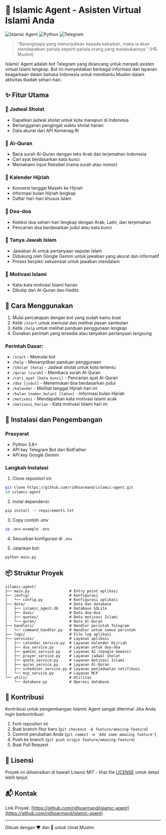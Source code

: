 # 🌙 Islamic Agent - Asisten Virtual Islami Anda

![Islamic Agent](https://img.shields.io/badge/Islamic-Agent-brightgreen)
![Python](https://img.shields.io/badge/Made%20with-Python-blue)
![Telegram](https://img.shields.io/badge/Telegram-Bot-blue)

> "Barangsiapa yang menunjukkan kepada kebaikan, maka ia akan mendapatkan pahala seperti pahala orang yang melakukannya." (HR. Muslim)

Islamic Agent adalah bot Telegram yang dirancang untuk menjadi asisten virtual Islami lengkap. Bot ini menyediakan berbagai informasi dan layanan keagamaan dalam bahasa Indonesia untuk membantu Muslim dalam aktivitas ibadah sehari-hari.

## ✨ Fitur Utama

### 🕋 Jadwal Sholat

- Dapatkan jadwal sholat untuk kota manapun di Indonesia
- Berlangganan pengingat waktu sholat harian
- Data akurat dari API Kemenag RI

### 📖 Al-Quran

- Baca surah Al-Quran dengan teks Arab dan terjemahan Indonesia
- Cari ayat berdasarkan kata kunci
- Memahami input fleksibel (nama surah atau nomor)

### 📅 Kalender Hijriah

- Konversi tanggal Masehi ke Hijriah
- Informasi bulan Hijriah lengkap
- Daftar hari-hari khusus Islam

### 🤲 Doa-doa

- Koleksi doa sehari-hari lengkap dengan Arab, Latin, dan terjemahan
- Pencarian doa berdasarkan judul atau kata kunci

### 💬 Tanya Jawab Islam

- Jawaban AI untuk pertanyaan seputar Islam
- Didukung oleh Google Gemini untuk jawaban yang akurat dan informatif
- Proses berpikir sekuensial untuk jawaban mendalam

### 🌟 Motivasi Islami

- Kata-kata motivasi Islami harian
- Dikutip dari Al-Quran dan Hadits

## 🚀 Cara Menggunakan

1. Mulai percakapan dengan bot yang sudah kamu buat
2. Ketik `/start` untuk memulai dan melihat pesan sambutan
3. Ketik `/help` untuk melihat panduan penggunaan lengkap
4. Gunakan perintah yang tersedia atau tanyakan pertanyaan langsung

### Perintah Dasar:

- `/start` - Memulai bot
- `/help` - Menampilkan panduan penggunaan
- `/sholat [kota]` - Jadwal sholat untuk kota tertentu
- `/quran [surah]` - Membaca surah Al-Quran
- `/cari_ayat [kata kunci]` - Pencarian ayat Al-Quran
- `/doa [judul]` - Menemukan doa berdasarkan judul
- `/kalender` - Melihat tanggal Hijriah hari ini
- `/bulan [nomor_bulan] [tahun]` - Informasi bulan Hijriah
- `/motivasi` - Mendapatkan kata motivasi Islami acak
- `/motivasi_harian` - Kata motivasi Islami hari ini

## 🔧 Instalasi dan Pengembangan

### Prasyarat

- Python 3.8+
- API key Telegram Bot dari BotFather
- API key Google Gemini

### Langkah Instalasi

1. Clone repositori ini:

```bash
git clone https://github.com/ridhoarmand/islamic-agent.git
cd islamic-agent
```

2. Instal dependensi:

```bash
pip install -r requirements.txt
```
3. Copy contoh .env

```bash
cp .env.example .env
```
4. Sesuaikan konfigurasi di `.env`

5. Jalankan bot:

```bash
python main.py
```

## 📦 Struktur Proyek

```
islamic-agent/
├── main.py                  # Entry point aplikasi
├── config/                  # Konfigurasi
│   └── config.py            # Konfigurasi aplikasi
├── data/                    # Data dan database
│   ├── islamic_agent.db     # Database SQLite
│   ├── duas/                # Data doa-doa
│   ├── quotes/              # Data motivasi Islami
│   └── quran/               # Data Al-Quran
├── handlers/                # Handler perintah Telegram
│   └── command_handler.py   # Handler untuk semua perintah
├── logs/                    # File log aplikasi
├── services/                # Layanan aplikasi
│   ├── calendar_service.py  # Layanan kalender Hijriah
│   ├── dua_service.py       # Layanan untuk doa-doa
│   ├── gemini_service.py    # Layanan AI (Google Gemini)
│   ├── prayer_service.py    # Layanan jadwal sholat
│   ├── quote_service.py     # Layanan motivasi Islami
│   ├── quran_service.py     # Layanan Al-Quran
│   ├── scheduler_service.py # Layanan penjadwalan notifikasi
│   └── mcp_service.py       # Layanan MCP
└── utils/                   # Utilitas
    └── database.py          # Operasi database
```

## 🤝 Kontribusi

Kontribusi untuk pengembangan Islamic Agent sangat diterima! Jika Anda ingin berkontribusi:

1. Fork repositori ini
2. Buat branch fitur baru (`git checkout -b feature/amazing-feature`)
3. Commit perubahan Anda (`git commit -m 'Add some amazing feature'`)
4. Push ke branch (`git push origin feature/amazing-feature`)
5. Buat Pull Request

## 📝 Lisensi

Proyek ini dilisensikan di bawah Lisensi MIT - lihat file [LICENSE](LICENSE) untuk detail lebih lanjut.

## 📬 Kontak

Link Proyek: [https://github.com/ridhoarmand/islamic-agent](https://github.com/ridhoarmand/islamic-agent)

---

Dibuat dengan ❤️ dan 🤲 untuk Umat Muslim
